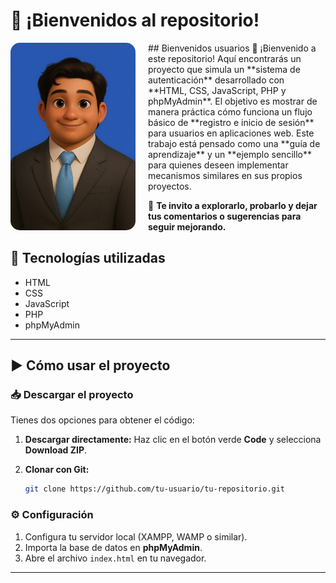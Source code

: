 # 👋 ¡Bienvenidos al repositorio!
<img src="/imagen_presentacion.png" alt="Presentación" width="200" align="left" style="margin-right:20px; border-radius:15px;">  
## Bienvenidos usuarios
👋 ¡Bienvenido a este repositorio!
Aquí encontrarás un proyecto que simula un **sistema de autenticación** desarrollado con
**HTML, CSS, JavaScript, PHP y phpMyAdmin**.
El objetivo es mostrar de manera práctica cómo funciona un flujo básico de **registro e inicio de sesión** para usuarios en aplicaciones web. Este trabajo está pensado como una **guía de aprendizaje** y un **ejemplo sencillo** para quienes deseen implementar mecanismos similares en sus propios proyectos.

🚀 **Te invito a explorarlo, probarlo y dejar tus comentarios o sugerencias para seguir mejorando.**


## 📂 Tecnologías utilizadas
* HTML
* CSS
* JavaScript
* PHP
* phpMyAdmin
---
## ▶️ Cómo usar el proyecto

### 📥 Descargar el proyecto

Tienes dos opciones para obtener el código:

1. **Descargar directamente:**
   Haz clic en el botón verde **Code** y selecciona **Download ZIP**.

2. **Clonar con Git:**

   ```bash
   git clone https://github.com/tu-usuario/tu-repositorio.git
   ```

### ⚙️ Configuración

1. Configura tu servidor local (XAMPP, WAMP o similar).
2. Importa la base de datos en **phpMyAdmin**.
3. Abre el archivo `index.html` en tu navegador.

---
